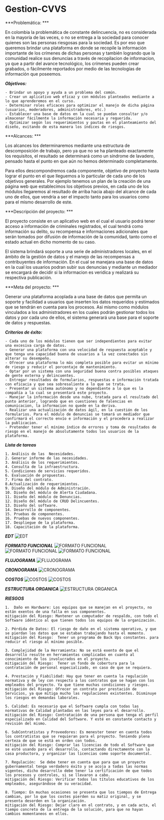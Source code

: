 # Gestion-CVVS

***Problemática: ***

En colombia la problemática de constante delincuencia, no es considerada en la mayoría de las veces, o no se entrega a la sociedad para conocer quienes son las personas riesgosas para la sociedad. Es por eso que queremos brindar una plataforma en donde se recopile la información importante de los crímenes de dichas personas y también logrando que la comunidad realice sus denuncias a través de recopilacion de informacion, ya que a partir del avance tecnológico, los crímenes pueden crear grabados, o fácilmente reportados por medio de las tecnologías de información que poseemos.




***Objetivos:***
```plain
- Brindar un apoyo y ayuda a un problema del común.
- Crear un aplicativo web eficaz y con módulos planteados mediante a lo que aprenderemos en el curso.
- Determinar roles eficaces para optimizar el manejo de dicha página (usuarios, moderadores, administradores, etc.)
- Establecer una base de datos en la cual se puedan consultar y/o almacenar fácilmente la información necesaria y requerida.
- Optimizar según los requerimientos y pautas en el planteamiento del diseño, evitando de esta manera los índices de riesgos.
```

***Alcances: ***

Los alcances los determinaremos mediante una estructura de descomposición de trabajo, pero ya que no se ha planteado exactamente los requisitos, el resultado se determinará como un síndrome de lavadero, pensado hasta el punto en que aún no hemos determinado completamente.

Para ellos descompondremos cada componente, objetivo de proyecto hasta lograr el punto en el que lleguemos a lo particular de cada uno de los objetivos generales. Por ejemplo tenemos un plan de la creación de una página web que establecimos los objetivos previos, en cada uno de los módulos llegaremos al resultado de arriba hacia abajo del alcance de cada uno de ellos, que vendría a ser el impacto tanto para los usuarios como para el mismo desarrollo de este. 

***Descripción del proyecto: ***

El proyecto consiste en un aplicativo web en el cual el usuario podrá tener acceso a información de criminales registrados, el cual tendrá como información su delito, su recompensa e informaciones adicionales que serán tomados por difusión de información de la comunidad, tanto como el estado actual en dicho momento de su caso.

El sistema brindará soporte a una serie de administradores locales, en el ámbito de la gestión de datos y el manejo de las recompensas a contribuyentes de información. En el cual se manejara una base de datos en la cual los usuarios podran subir sus denuncias y mediante un mediador se encargará de decidir si la informacion es veridica y realizará su respectiva publicación.


***Meta del proyecto: ***

Generar una plataforma acoplada a una base de datos que permita un soporte y facilidad a usuarios que inserten los datos requeridos y estimados que se tendrán en cuenta para los procesos. Asi mismo como módulos vinculados a los administradores en los cuales podrán gestionar todos los datos y por cada uno de ellos, el sistema generará una base para el soporte de datos y respuestas.

***Criterios de éxito:***
```plain
- Cada uno de los módulos tienen que ser independientes para evitar una excesiva carga de datos.
- Generar una plataforma con una velocidad de respuesta aceptable y que tenga una capacidad buena de usuarios a la vez conectados sin alterar su desempeño.
- Ofrecer una plataforma lo más completa posible para evitar un mínimo de riesgo y reducir el porcentaje de mantenimiento.
- Optar por un sistema con una seguridad buena contra posibles ataques de gente externa y delincuentes.
- Entregar resultados de formularios, respuestas e información tratada con eficacia y que sea sobresaliente a lo que se trata.
- Presentar un sistema autónomo y no dependiente a lo que es la compañía a la cual se presentará este proyecto.
- Manejar la información desde una nube, tratada para el resultado del punto anterior, logrando que en cuestiones de falencias en comunicacion, la informacion no quede en la deriva.
- Realizar una actualización de datos ágil, en la cuestión de los formularios. Para el módulo de denuncias se tomará un mediador que confirmará el correcto envío e información y el procedera a realizar la publicacion.
- Pretender tener el mínimo índice de errores y toma de resultados de riesgo en el manejo de absolutamente todos los usuarios de la plataforma.
```






***Lista de tareas***
```plain
1. Análisis de las  Necesidades.
2. Generar informe de las necesidades.
3. Análisis de los requerimientos.
4. Consulta de la infraestructura.
5. Condiciones de servicios requeridos.
6. Evaluación de propuestas.
7. Firma del contrato.
8.Actualización de requerimientos.
9. Diseño del módulo de Administración.
10. Diseño del módulo de Alerta Ciudadana.
11. Diseño del módulo de Denuncias.
12. Diseño del módulo de CRUD Delincuentes.
13. Diseño del software.
14. Desarrollo de componentes. 
15. Pruebas de componentes.
16. Pruebas de nuevos componentes.
17. Despliegue de la plataforma.
18. Capacitación de la plataforma.
```
***EDT***
![EDT](https://github.com/adrianga96/Gestion-CVVS/blob/master/EDT.png)

***FORMATO FUNCIONAL***
![FORMATO FUNCIONAL](https://github.com/adrianga96/Gestion-CVVS/blob/master/ff1.png)
![FORMATO FUNCIONAL](https://github.com/adrianga96/Gestion-CVVS/blob/master/ff2.png)
![FORMATO FUNCIONAL](https://github.com/adrianga96/Gestion-CVVS/blob/master/ff3.png)

***FLUJOGRAMA***
![FLUJOGRAMA](https://github.com/adrianga96/Gestion-CVVS/blob/master/flujo.png)

***CRONOGRAMA***
![CRONOGRAMA](https://github.com/adrianga96/Gestion-CVVS/blob/master/crono1.png)

***COSTOS***
![COSTOS](https://github.com/adrianga96/Gestion-CVVS/blob/master/cost1.png)
![COSTOS](https://github.com/adrianga96/Gestion-CVVS/blob/master/cost2.png)

***ESTRUCTURA ORGANICA***
![ESTRUCTURA ORGANICA](https://github.com/adrianga96/Gestion-CVVS/blob/master/est%20org.png)

***RIESGOS***
```plain
1.	Daño en Hardware: Los equipos que se manejan en el proyecto, no están exentos de una falla en sus componentes. 
mitigación del Riesgo: Mantener un computador de respaldo, con todo el    Software idéntico al que tienen todos los equipos de la organización.

2. Pérdida de Datos: El riesgo de daño en el sistema operativo, y que se pierdan los datos que se estaban trabajando hasta el momento.
mitigación del Riesgo:  Tener un programa de Back Ups constantes. para reducir el riesgo al mínimo posible.

3. Complejidad de la Herramienta: No se está exento de que el desarrollo resulte en herramientas complicadas en cuanto al conocimiento de los involucrados en el proyecto.
mitigación del Riesgo:  Tener un fondo de cobertura para la contratación de personal especializado, en caso de que se requiera.

4. Prestación y Fiabilidad: Hay que tener en cuenta la regulación normativa y de ley con respecto a los contratos que se hagan con los empleados del proyecto. Ya que tiene muchas condiciones y riesgos.
mitigación del Riesgo: Ofrecer un contrato por prestación de Servicios, ya que mitiga mucho las regulaciones existentes. Disminuye los riesgos en demandas laborales.

5. Calidad: Es necesario que el Software cumpla con todas las normativas de Calidad plantadas en las leyes para el desarrollo.
mitigación del Riesgo: Contratación de una persona que tenga el perfil especializado en Calidad del Software. Y esté en constante contacto y revisión del mismo.

6. SubContratistas y Proveedores: Es menester tener en cuenta todos los contratistas que se requieran para el proyecto. Teniendo plena certeza de que se está en orden con todos. 
mitigación del Riesgo: Comprar las licencias de todo el Software que se esté usando para el desarrollo, contactando directamente con la casa productora, y organizar las licencias como soporte documental.

7. Regulación:  Se debe tener en cuenta que para que un proyecto gubernamental tenga verdadero éxito y se acoja a todas las normas vigentes, dicho desarrollo debe tener la certificación de que todos los procesos y controles, si se llevaron a cabo.
mitigación del Riesgo: Verificar todos los títulos educativos de los empleados, asegurándose de su veracidad.

8. Tiempo: En muchas ocasiones se presenta que los tiempos de Entrega cambian, por lo que los costes pierden su matiz original, y se presenta desorden en la organización.
mitigación del Riesgo: Dejar claro en el contrato, y en cada acta, el tiempo concreto de la entrega de la solución, para que no hayan cambios momentaneos en ellos. 
```
